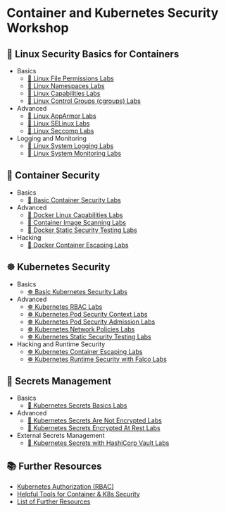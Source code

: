 # Container and Kubernetes Security Workshop

## 🐧 Linux Security Basics for Containers

- Basics
  - [🐧 Linux File Permissions Labs](1-linux-security/labs/linux-file-permissions.md)
  - [🐧 Linux Namespaces Labs](1-linux-security/labs/linux-namespaces.md)
  - [🐧 Linux Capabilities Labs](1-linux-security/labs/linux-capabilities.md)
  - [🚧 Linux Control Groups (cgroups) Labs](1-linux-security/labs/linux-cgroups.md)
- Advanced
  - [🚧 Linux AppArmor Labs](1-linux-security/labs/apparmor.md)
  - [🚧 Linux SELinux Labs](1-linux-security/labs/selinux.md)
  - [🚧 Linux Seccomp Labs](1-linux-security/labs/seccomp.md)
- Logging and Monitoring
  - [🐧 Linux System Logging Labs](1-linux-security/labs/linux-system-logging.md)
  - [🐧 Linux System Monitoring Labs](1-linux-security/labs/linux-system-monitoring.md)

## 🐳 Container Security

- Basics
  - [🐳 Basic Container Security Labs](2-container-security/labs/basic-secure-container-usage.md)
- Advanced
  - [🐳 Docker Linux Capabilities Labs](2-container-security/labs/docker_linux_capabilities.md)
  - [🐳 Container Image Scanning Labs](2-container-security/labs/container_image_scanning.md)
  - [🐳 Docker Static Security Testing Labs](2-container-security/labs/docker_static_security_testing.md)
- Hacking
  - [🐳 Docker Container Escaping Labs](2-container-security/labs/docker_container_escaping.md)

## ☸️ Kubernetes Security

- Basics
  - [☸️ Basic Kubernetes Security Labs](3-kubernetes-security/labs/basic_secure_kubernetes_containers.md)
- Advanced
  - [☸️ Kubernetes RBAC Labs](3-kubernetes-security/labs/kubernetes_rbac.md)
  - [☸️ Kubernetes Pod Security Context Labs](3-kubernetes-security/labs/pod_security_context.md)
  - [☸️ Kubernetes Pod Security Admission Labs](3-kubernetes-security/labs/pod_security_admission.md)
  - [☸️ Kubernetes Network Policies Labs](3-kubernetes-security/labs/network_policies.md)
  - [☸️ Kubernetes Static Security Testing Labs](3-kubernetes-security/labs/kubernetes_static_security_testing.md)
- Hacking and Runtime Security
  - [☸️ Kubernetes Container Escaping Labs](3-kubernetes-security/labs/kubernetes_container_escape.md) 
  - [☸️ Kubernetes Runtime Security with Falco Labs](3-kubernetes-security/labs/runtime_security_with_falco.md)

## 🔐 Secrets Management

- Basics
  - [🔐 Kubernetes Secrets Basics Labs](4-secrets/labs/kubernetes_secrets_basics.md)
- Advanced
  - [🔐 Kubernetes Secrets Are Not Encrypted Labs](4-secrets/labs/kubernetes_secrets_not_encrypted.md)
  - [🔐 Kubernetes Secrets Encrypted At Rest Labs](4-secrets/labs/encryption_at_rest_for_kubernetes_secrets.md)
- External Secrets Management
  - [🔐 Kubernetes Secrets with HashiCorp Vault Labs](4-secrets/labs/kubernetes_secrets_with_vault.md)

## 📚 Further Resources

- [Kubernetes Authorization (RBAC)](docs/rbac/README.md)
- [Helpful Tools for Container & K8s Security](docs/tools/README.md)
- [List of Further Resources](docs/resources/README.md)
